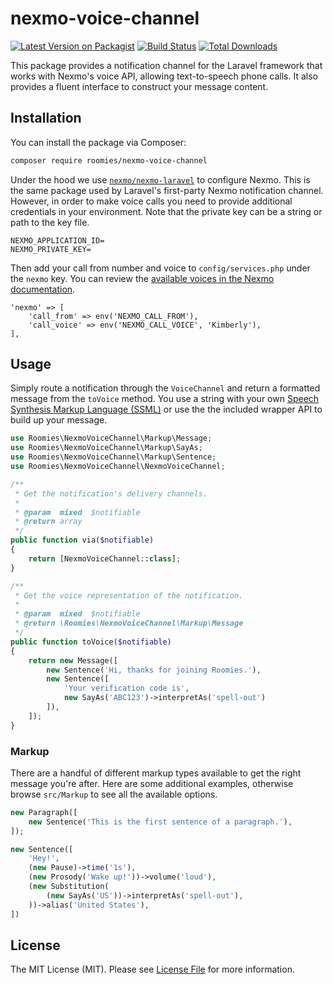 # nexmo-voice-channel

[![Latest Version on Packagist](https://img.shields.io/packagist/v/roomies/nexmo-voice-channel.svg?style=flat-square)](https://packagist.org/packages/roomies/nexmo-voice-channel)
[![Build Status](https://img.shields.io/travis/roomies-com/nexmo-voice-channel/master.svg?style=flat-square)](https://travis-ci.org/roomies-com/nexmo-voice-channel)
[![Total Downloads](https://img.shields.io/packagist/dt/roomies/nexmo-voice-channel.svg?style=flat-square)](https://packagist.org/packages/roomies/nexmo-voice-channel)

This package provides a notification channel for the Laravel framework that works with Nexmo's voice API, allowing text-to-speech phone calls. It also provides a fluent interface to construct your message content.

## Installation

You can install the package via Composer:

```bash
composer require roomies/nexmo-voice-channel
```

Under the hood we use [`nexmo/nexmo-laravel`](https://github.com/Nexmo/nexmo-laravel) to configure Nexmo. This is the same package used by Laravel's first-party Nexmo notification channel. However, in order to make voice calls you need to provide additional credentials in your environment. Note that the private key can be a string or path to the key file.

```
NEXMO_APPLICATION_ID=
NEXMO_PRIVATE_KEY=
```

Then add your call from number and voice to `config/services.php` under the `nexmo` key. You can review the [available voices in the Nexmo documentation](https://developer.nexmo.com/voice/voice-api/guides/text-to-speech).

```
'nexmo' => [
    'call_from' => env('NEXMO_CALL_FROM'),
    'call_voice' => env('NEXMO_CALL_VOICE', 'Kimberly'),
],
```

## Usage

Simply route a notification through the `VoiceChannel` and return a formatted message from the `toVoice` method. You use a string with your own [Speech Synthesis Markup Language (SSML)](https://developer.nexmo.com/voice/voice-api/guides/customizing-tts) or use the the included wrapper API to build up your message.

``` php
use Roomies\NexmoVoiceChannel\Markup\Message;
use Roomies\NexmoVoiceChannel\Markup\SayAs;
use Roomies\NexmoVoiceChannel\Markup\Sentence;
use Roomies\NexmoVoiceChannel\NexmoVoiceChannel;

/**
 * Get the notification's delivery channels.
 *
 * @param  mixed  $notifiable
 * @return array
 */
public function via($notifiable)
{
    return [NexmoVoiceChannel::class];
}

/**
 * Get the voice representation of the notification.
 *
 * @param  mixed  $notifiable
 * @return \Roomies\NexmoVoiceChannel\Markup\Message
 */
public function toVoice($notifiable)
{
    return new Message([
        new Sentence('Hi, thanks for joining Roomies.'),
        new Sentence([
            'Your verification code is',
            new SayAs('ABC123')->interpretAs('spell-out')
        ]),
    ]);
}
```

### Markup

There are a handful of different markup types available to get the right message you're after. Here are some additional examples, otherwise browse `src/Markup` to see all the available options.

```php
new Paragraph([
    new Sentence('This is the first sentence of a paragraph.'),
]);

new Sentence([
    'Hey!',
    (new Pause)->time('1s'),
    (new Prosody('Wake up!'))->volume('loud'),
    (new Substitution(
        (new SayAs('US'))->interpretAs('spell-out'),
    ))->alias('United States'),
])
```

## License

The MIT License (MIT). Please see [License File](LICENSE.md) for more information.
